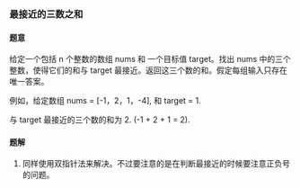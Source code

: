 ### 最接近的三数之和
#### 题意
给定一个包括 n 个整数的数组 nums 和 一个目标值 target。找出 nums 中的三个整数，使得它们的和与 target 最接近。返回这三个数的和。假定每组输入只存在唯一答案。

例如，给定数组 nums = [-1，2，1，-4], 和 target = 1.

与 target 最接近的三个数的和为 2. (-1 + 2 + 1 = 2).

#### 题解
1. 同样使用双指针法来解决。不过要注意的是在判断最接近的时候要注意正负号的问题。